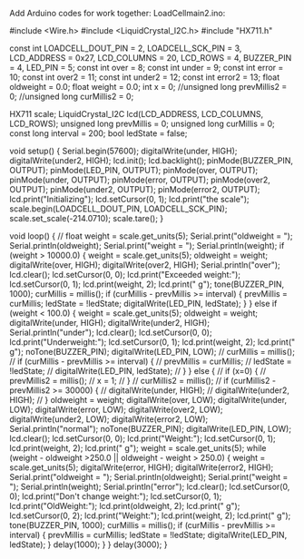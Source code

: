 Add Arduino codes for work together:
LoadCellmain2.ino:

#include <Wire.h>
#include <LiquidCrystal_I2C.h>
#include "HX711.h"

const int LOADCELL_DOUT_PIN = 2, LOADCELL_SCK_PIN = 3, LCD_ADDRESS = 0x27, LCD_COLUMNS = 20, LCD_ROWS = 4, BUZZER_PIN = 4, LED_PIN = 5;
const int over = 8;
const int under = 9;
const int error = 10;
const int over2 = 11;
const int under2 = 12;
const int error2 = 13;
float oldweight = 0.0;
float weight = 0.0;
int x = 0;
//unsigned long prevMillis2 = 0;
//unsigned long curMillis2 = 0;

HX711 scale;
LiquidCrystal_I2C lcd(LCD_ADDRESS, LCD_COLUMNS, LCD_ROWS);
unsigned long prevMillis = 0;
unsigned long curMillis = 0;
const long interval = 200;
bool ledState = false;

void setup() {
  Serial.begin(57600);
  digitalWrite(under, HIGH);
  digitalWrite(under2, HIGH);
  lcd.init();
  lcd.backlight();
  pinMode(BUZZER_PIN, OUTPUT);
  pinMode(LED_PIN, OUTPUT);
  pinMode(over, OUTPUT);
  pinMode(under, OUTPUT);
  pinMode(error, OUTPUT);
  pinMode(over2, OUTPUT);
  pinMode(under2, OUTPUT);
  pinMode(error2, OUTPUT);
  lcd.print("Initializing");
  lcd.setCursor(0, 1);
  lcd.print("the scale");
  scale.begin(LOADCELL_DOUT_PIN, LOADCELL_SCK_PIN);
  scale.set_scale(-214.0710);
  scale.tare();
}

void loop() {
//  float weight = scale.get_units(5);
  Serial.print("oldweight = ");
  Serial.println(oldweight);
  Serial.print("weight = ");
  Serial.println(weight);
  if (weight > 10000.0) {
    weight = scale.get_units(5);
    oldweight = weight;
    digitalWrite(over, HIGH);
    digitalWrite(over2, HIGH);
    Serial.println("over");
    lcd.clear();
    lcd.setCursor(0, 0);
    lcd.print("Exceeded weight:");
    lcd.setCursor(0, 1);
    lcd.print(weight, 2);
    lcd.print(" g");
    tone(BUZZER_PIN, 1000);
    curMillis = millis();
    if (curMillis - prevMillis >= interval) {
      prevMillis = curMillis;
      ledState = !ledState;
      digitalWrite(LED_PIN, ledState);
    }
  } else if (weight < 100.0) {
    weight = scale.get_units(5);
    oldweight = weight;
    digitalWrite(under, HIGH);
    digitalWrite(under2, HIGH);
    Serial.println("under");
    lcd.clear();
    lcd.setCursor(0, 0);
    lcd.print("Underweight:");
    lcd.setCursor(0, 1);
    lcd.print(weight, 2);
    lcd.print(" g");
    noTone(BUZZER_PIN);
    digitalWrite(LED_PIN, LOW);
//    curMillis = millis();
//    if (curMillis - prevMillis >= interval) {
//      prevMillis = curMillis;
//      ledState = !ledState;
//      digitalWrite(LED_PIN, ledState);
//    }
  } else {
//    if (x=0) {
//      prevMillis2 = millis();
//      x = 1;
//    }
//    curMillis2 = millis();
//    if (curMillis2 - prevMillis2 >= 30000) {
//      digitalWrite(under, HIGH);
//      digitalWrite(under2, HIGH);
//    }
    oldweight = weight;
    digitalWrite(over, LOW);
    digitalWrite(under, LOW);
    digitalWrite(error, LOW);
    digitalWrite(over2, LOW);
    digitalWrite(under2, LOW);
    digitalWrite(error2, LOW);
    Serial.println("normal");
    noTone(BUZZER_PIN);
    digitalWrite(LED_PIN, LOW);
    lcd.clear();
    lcd.setCursor(0, 0);
    lcd.print("Weight:");
    lcd.setCursor(0, 1);
    lcd.print(weight, 2);
    lcd.print(" g");
    weight = scale.get_units(5);
    while (weight - oldweight >250.0 || oldweight - weight > 250.0) {
      weight = scale.get_units(5);
      digitalWrite(error, HIGH);
      digitalWrite(error2, HIGH);
      Serial.print("oldweight = ");
      Serial.println(oldweight);
      Serial.print("weight = ");
      Serial.println(weight);
      Serial.println("error");
      lcd.clear();
      lcd.setCursor(0, 0);
      lcd.print("Don't change weight:");
      lcd.setCursor(0, 1);
      lcd.print("OldWeight:");
      lcd.print(oldweight, 2);
      lcd.print(" g");
      lcd.setCursor(0, 2);
      lcd.print("Weight:");
      lcd.print(weight, 2);
      lcd.print(" g");
      tone(BUZZER_PIN, 1000);
      curMillis = millis();
      if (curMillis - prevMillis >= interval) {
        prevMillis = curMillis;
        ledState = !ledState;
        digitalWrite(LED_PIN, ledState);
      }
      delay(1000);
    }
  }
  delay(3000);
}
